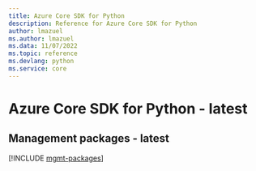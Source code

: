 ```yaml
---
title: Azure Core SDK for Python
description: Reference for Azure Core SDK for Python
author: lmazuel
ms.author: lmazuel
ms.data: 11/07/2022
ms.topic: reference
ms.devlang: python
ms.service: core
---
```

# Azure Core SDK for Python - latest

## Management packages - latest
[!INCLUDE [mgmt-packages](core-mgmt-index.md)]

